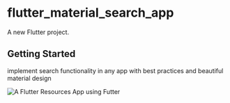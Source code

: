 # flutter_material_search_app

A new Flutter project.

## Getting Started

 implement search functionality in any app with best practices and beautiful material design
 
![A Flutter Resources App using Futter ](https://raw.githubusercontent.com/JaveedIshaq/Flutter_material_Seach_app/master/screenshots/flutter_material_search_app-1.jpg)
